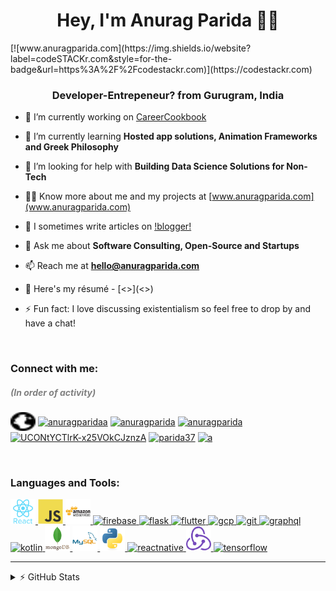 <h1 align="center">Hey, I'm Anurag Parida 🙋‍♂️</h1>
[![www.anuragparida.com](https://img.shields.io/website?label=codeSTACKr.com&style=for-the-badge&url=https%3A%2F%2Fcodestackr.com)](https://codestackr.com)

<h3 align="center">Developer-Entrepeneur? from Gurugram, India</h3>

- 🔭 I’m currently working on [CareerCookbook](https://github.com/anuragparida/keeperApp)

- 🌱 I’m currently learning **Hosted app solutions, Animation Frameworks and Greek Philosophy**

- 🤝 I’m looking for help with **Building Data Science Solutions for Non-Tech**

- 👨‍💻 Know more about me and my projects at [www.anuragparida.com](www.anuragparida.com)

- 📝 I sometimes write articles on [!blogger!](!blogger!)

- 💬 Ask me about **Software Consulting, Open-Source and Startups**

- 📫 Reach me at **hello@anuragparida.com**

- 📄 Here's my résumé - [<<Rejumay>>](<<Rejumay>>)

- ⚡ Fun fact: I love discussing existentialism so feel free to drop by and have a chat!

  <br />

<h3 align="left">Connect with me:</h3>
<h5><span style="color:gray">(In order of activity)</span></h5>
<p align="left">
<a href="https://anuragparida.com" target="blank"><img align="center" src="https://raw.githubusercontent.com/iconic/open-iconic/master/svg/globe.svg" alt="anuragparidaa" height="30" width="40" /></a>
<a href="https://instagram.com/anuragparidaa" target="blank"><img align="center" src="https://cdn.jsdelivr.net/npm/simple-icons@v3/icons/instagram.svg" alt="anuragparidaa" height="30" width="40" /></a>
<a href="https://linkedin.com/in/anuragparida" target="blank"><img align="center" src="https://cdn.jsdelivr.net/npm/simple-icons@v3/icons/linkedin.svg" alt="anuragparida" height="30" width="40" /></a>
<a href="https://fb.com/anuragparida" target="blank"><img align="center" src="https://cdn.jsdelivr.net/npm/simple-icons@3.13.0/icons/facebook.svg" alt="anuragparida" height="30" width="40" /></a>
<a href="https://www.youtube.com/channel/UCONtYCTlrK-x25VOkCJznzA" target="blank"><img align="center" src="https://cdn.jsdelivr.net/npm/simple-icons@v3/icons/youtube.svg" alt="UCONtYCTlrK-x25VOkCJznzA" height="30" width="40" /></a>
<a href="https://twitter.com/parida37" target="blank"><img align="center" src="https://cdn.jsdelivr.net/npm/simple-icons@v3/icons/twitter.svg" alt="parida37" height="30" width="40" /></a>
<a href="https://dev.to/a" target="blank"><img align="center" src="https://cdn.jsdelivr.net/npm/simple-icons@3.0.1/icons/dev-dot-to.svg" alt="a" height="30" width="40" /></a>
</p>
<br />
<h3 align="left">Languages and Tools:</h3>
<p align="left">
  <a href="https://reactjs.org/" target="_blank"> <img src="https://raw.githubusercontent.com/devicons/devicon/master/icons/react/react-original-wordmark.svg" alt="react" width="40" height="40"/> </a>
  <a href="https://developer.mozilla.org/en-US/docs/Web/JavaScript" target="_blank"> <img src="https://raw.githubusercontent.com/devicons/devicon/master/icons/javascript/javascript-original.svg" alt="javascript" width="40" height="40"/> </a>
<a href="https://aws.amazon.com" target="_blank"> <img src="https://raw.githubusercontent.com/devicons/devicon/master/icons/amazonwebservices/amazonwebservices-original-wordmark.svg" alt="aws" width="40" height="40"/> </a>
<a href="https://firebase.google.com/" target="_blank"> <img src="https://www.vectorlogo.zone/logos/firebase/firebase-icon.svg" alt="firebase" width="40" height="40"/> </a>
<a href="https://flask.palletsprojects.com/" target="_blank"> <img src="https://www.vectorlogo.zone/logos/pocoo_flask/pocoo_flask-icon.svg" alt="flask" width="40" height="40"/> </a>
<a href="https://flutter.dev" target="_blank"> <img src="https://www.vectorlogo.zone/logos/flutterio/flutterio-icon.svg" alt="flutter" width="40" height="40"/> </a>
<a href="https://cloud.google.com" target="_blank"> <img src="https://www.vectorlogo.zone/logos/google_cloud/google_cloud-icon.svg" alt="gcp" width="40" height="40"/> </a>
<a href="https://git-scm.com/" target="_blank"> <img src="https://www.vectorlogo.zone/logos/git-scm/git-scm-icon.svg" alt="git" width="40" height="40"/> </a>
<a href="https://graphql.org" target="_blank"> <img src="https://www.vectorlogo.zone/logos/graphql/graphql-icon.svg" alt="graphql" width="40" height="40"/> </a>
<a href="https://kotlinlang.org" target="_blank"> <img src="https://www.vectorlogo.zone/logos/kotlinlang/kotlinlang-icon.svg" alt="kotlin" width="40" height="40"/> </a>
<a href="https://www.mongodb.com/" target="_blank"> <img src="https://raw.githubusercontent.com/devicons/devicon/master/icons/mongodb/mongodb-original-wordmark.svg" alt="mongodb" width="40" height="40"/> </a>
<a href="https://www.mysql.com/" target="_blank"> <img src="https://raw.githubusercontent.com/devicons/devicon/master/icons/mysql/mysql-original-wordmark.svg" alt="mysql" width="40" height="40"/> </a>
<a href="https://www.python.org" target="_blank"> <img src="https://raw.githubusercontent.com/devicons/devicon/master/icons/python/python-original.svg" alt="python" width="40" height="40"/> </a>
<a href="https://reactnative.dev/" target="_blank"> <img src="https://reactnative.dev/img/header_logo.svg" alt="reactnative" width="40" height="40"/> </a>
<a href="https://redux.js.org" target="_blank"> <img src="https://raw.githubusercontent.com/devicons/devicon/master/icons/redux/redux-original.svg" alt="redux" width="40" height="40"/> </a>
<a href="https://www.tensorflow.org" target="_blank"> <img src="https://www.vectorlogo.zone/logos/tensorflow/tensorflow-icon.svg" alt="tensorflow" width="40" height="40"/> </a>

</p>

---

<details>
  <summary>⚡ GitHub Stats</summary>

  <img align="center" src="https://github-readme-stats.vercel.app/api?username=anuragparida&show_icons=true&locale=en" alt="anuragparida" />

</details>
